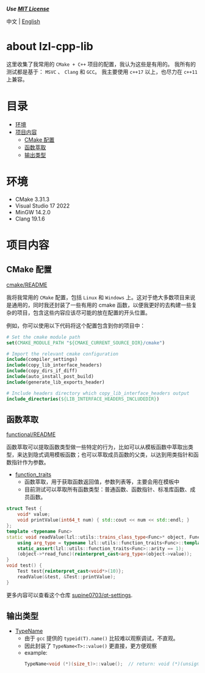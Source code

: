
***Use [MIT License](./LICENSE)***

中文 | [English](./README.md)

# about lzl-cpp-lib <!-- omit in toc -->

这里收集了我常用的 `CMake + C++` 项目的配置，我认为这些是有用的。
我所有的测试都是基于： `MSVC` 、 `Clang` 和 `GCC`。
我主要使用 `c++17` 以上，也尽力在 `c++11` 上兼容。

# 目录 <!-- omit in toc -->

- [环境](#环境)
- [项目内容](#项目内容)
  - [CMake 配置](#cmake-配置)
  - [函数萃取](#函数萃取)
  - [输出类型](#输出类型)

# 环境

- CMake 3.31.3
- Visual Studio 17 2022
- MinGW 14.2.0
- Clang 19.1.6

# 项目内容

## CMake 配置

[cmake/README](./cmake/README.md)

我将我常用的 `CMake` 配置，包括 `Linux` 和 `Windows` 上。这对于绝大多数项目来说是通用的，同时我还封装了一些有用的 cmake 函数，以便我更好的去构建一些复杂的项目，包含这些内容应该尽可能的放在配置的开头位置。

例如，你可以使用以下代码将这个配置包含到你的项目中：

```cmake
# Set the cmake module path
set(CMAKE_MODULE_PATH "${CMAKE_CURRENT_SOURCE_DIR}/cmake")

# Import the relevant cmake configuration
include(compiler_settings)
include(copy_lib_interface_headers)
include(copy_dirs_if_diff)
include(auto_install_post_build)
include(generate_lib_exports_header)

# Include headers directory which copy_lib_interface_headers output
include_directories(${LIB_INTERFACE_HEADERS_INCLUDEDIR})
```

## 函数萃取

[functional/README](./utils/functional/README.md)

函数萃取可以提取函数类型做一些特定的行为，比如可以从模板函数中萃取出类型，来达到隐式调用模板函数；也可以萃取成员函数的父类，以达到用类指针和函数指针作为参数。

- [function_traits](./utils/functional/function_traits.h)
  - 函数萃取，用于获取函数返回值，参数列表等，主要会用在模板中
  - 目前测试可以萃取所有函数类型：普通函数、函数指针、标准库函数、成员函数。

```cpp
struct Test {
    void* value;
    void printValue(int64_t num) { std::cout << num << std::endl; }
};
template <typename Func>
static void readValue(lzl::utils::trains_class_type<Func>* object, Func read_func) {
    using arg_type = typename lzl::utils::function_traits<Func>::template arg<0>::type;
    static_assert(lzl::utils::function_traits<Func>::arity == 1);
    (object->*read_func)(reinterpret_cast<arg_type>(object->value));
}
void test() {
    Test test{reinterpret_cast<void*>(10)};
    readValue(&test, &Test::printValue);
}
```

更多内容可以查看这个仓库 [supine0703/qt-settings](https://github.com/supine0703/qt-settings).

## 输出类型

- [TypeName](./utils/type/cxx17/typename.h)
  - 由于 `gcc` 提供的 `typeid(T).name()` 比较难以观察调试，不直观。
  - 因此封装了 `TypeName<T>::value()` 更直接，更方便观察
  - example: 
    ```cpp
    TypeName<void (*)(size_t)>::value();  // return: void (*)(unsigned long long)
    ```

